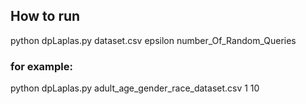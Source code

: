 ## How to run
python dpLaplas.py dataset.csv epsilon number_Of_Random_Queries
### for example:
python dpLaplas.py adult_age_gender_race_dataset.csv 1 10